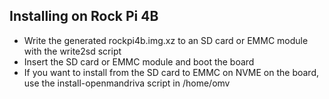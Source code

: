 Installing on Rock Pi 4B
------------------------

* Write the generated rockpi4b.img.xz to an SD card or EMMC module with the write2sd script
* Insert the SD card or EMMC module and boot the board
* If you want to install from the SD card to EMMC on NVME on the board, use the install-openmandriva script in /home/omv
